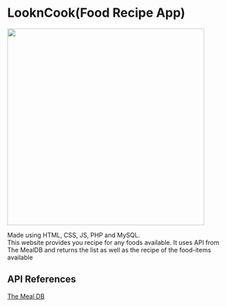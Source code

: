 # LooknCook(Food Recipe App)
<img src="https://github.com/Prsn617/LooknCook/blob/main/LookCook/images/lac.png" width="450">

Made using HTML, CSS, JS, PHP and MySQL.<br>
This website provides you recipe for any foods available. It uses API from The MealDB and returns the list as well as the recipe of the food-items available

## API References
[The Meal DB](https://www.themealdb.com/api.php)
